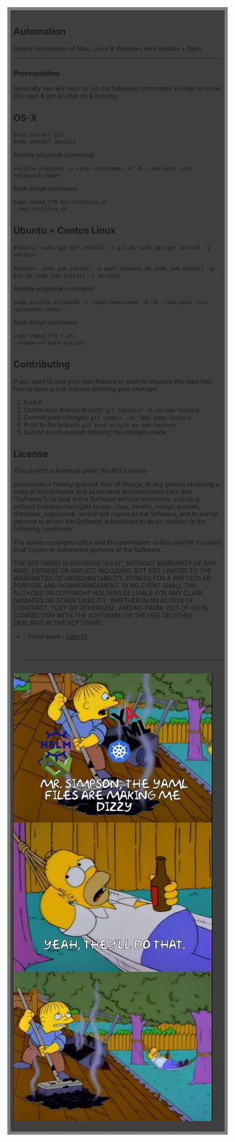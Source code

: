 <div style="background:rgba(0,0,0,0.5);padding:0.5em;">
<div style="background:rgba(0,0,0,0.5);padding:0.5em;">
<h2>Automation</h2>   




Simple Automation of Mac, Linux & Windows with Ansible + Bash 
<hr> 

### Prerequisites
Generally you will need to run the following commands in order to clone this repo & get Ansible up & running 


## OS-X 
```
brew install git  
brew install ansible 
```


Ansible playbook command: 

```
ansible-playbook -u <your-username> -K -K --ask-pass -vvv <playbook-name> 
```

Bash script command: 
```
sudo chmod 770 mac-catalina.sh 
./mac-catalina.sh 
``` 
## Ubuntu + Centos Linux 
```
#ubuntu: sudo apt-get install -y git && sudo apt-get install -y ansible   

#centos: sudo yum install -y epel-release && sudo yum install -y git && sudo yum install -y ansible 
```

Ansible playbook command: 

```
sudo ansible-playbook -u <your-username> -K -K --ask-pass -vvv <playbook-name> 
```

Bash script command: 
```
sudo chmod 770 *.sh 
./<name-of-bash-script>
``` 


## Contributing
If you want to add your own feature or want to improve this repo feel free to open a pull request detailing your changes
1. Fork it 
2. Create your feature branch: `git checkout -b my-new-feature`
3. Commit your changes: `git commit -am 'Add some feature'`
4. Push to the branch: `git push origin my-new-feature`
5. Submit a pull request detailing the changes made 



## License
This project is licensed under the MIT License - 

permission is hereby granted, free of charge, to any person obtaining a copy of this software and associated documentation files (the "Software"), to deal in the Software without restriction, including without limitation the rights to use, copy, modify, merge, publish, distribute, sublicense, and/or sell copies of the Software, and to permit persons to whom the Software is furnished to do so, subject to the following conditions:

The above copyright notice and this permission notice shall be included in all copies or substantial portions of the Software.

THE SOFTWARE IS PROVIDED "AS IS", WITHOUT WARRANTY OF ANY KIND, EXPRESS OR IMPLIED, INCLUDING BUT NOT LIMITED TO THE WARRANTIES OF MERCHANTABILITY, FITNESS FOR A PARTICULAR PURPOSE AND NONINFRINGEMENT. IN NO EVENT SHALL THE AUTHORS OR COPYRIGHT HOLDERS BE LIABLE FOR ANY CLAIM, DAMAGES OR OTHER LIABILITY, WHETHER IN AN ACTION OF CONTRACT, TORT OR OTHERWISE, ARISING FROM, OUT OF OR IN CONNECTION WITH THE SOFTWARE OR THE USE OR OTHER DEALINGS IN THE SOFTWARE.

* **<luke-h1>** - *Initial work* - [luke-h1](https://github.com/luke-h1) 
  
  <br> 
  <hr>
##

![](/static/image.jpeg)





